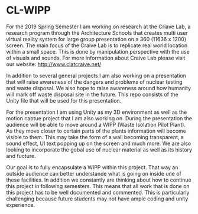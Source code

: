 # CL-WIPP
For the 2019 Spring Semester I am working on research at the Criave Lab, a research program through the Architecture Schools that creates multi user virtual reality system for large group presentation on a 360 (11636 x 1200) screen. The main focus of the Craive Lab is to replicate real world location within a small space. This is done by manipulation perspective with the use of visuals and sounds. For more information about Craive Lab please visit our website: http://www.clatcraive.net/

In addition to several general projects I am also working on a presentation that will raise awareness of the dangers and problems of nuclear testing and waste disposal. We also hope to raise awareness around how humanity will mark off waste disposal site in the future. This repo consists of the Unity file that will be used for this presentation.

For the presentation I am using Unity as my 3D environment as well as the motion captue project that I am also working on. During the presentation the audience will be able to move around a WIPP (Waste Isolation Pilot Plant). As they move closer to certain parts of the plants information will become visible to them. This may take the form of a wall becoming transparent, a sound effect, UI text popping up on the screen and much more. We are also looking to incorporate the gobal use of nuclear material as well as its history and fucture.

Our goal is to fully encapsulate a WIPP within this project. That way an outside audience can better understande what is going on inside one of these facilities. In addition we constantly are thinking about how to continue this project in following semesters. This means that all work that is done on this project has to be well documented and commented. This is particularly challenging because future students may not have ample coding and unity experience.

